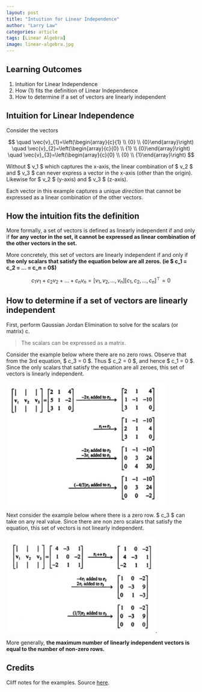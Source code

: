 ```yaml
---
layout: post
title: "Intuition for Linear Independence"
author: "Larry Law"
categories: article
tags: [Linear Algebra]
image: linear-algebra.jpg
---
```


## Learning Outcomes
1. Intuition for Linear Independence
2. How (1) fits the definition of Linear Independence
3. How to determine if a set of vectors are linearly independent

## Intuition for Linear Independence
Consider the vectors 

$$
\quad \vec{v}_{1}=\left(\begin{array}{c}{1} \\ {0} \\ {0}\end{array}\right) 
\quad \vec{v}_{2}=\left(\begin{array}{c}{0} \\ {1} \\ {0}\end{array}\right) 
\quad \vec{v}_{3}=\left(\begin{array}{c}{0} \\ {0} \\ {1}\end{array}\right)
$$

Without \$ v_1 \$ which captures the x-axis, the linear combination of \$ v_2 \$ and \$ v_3 \$ can never express a vector in the x-axis (other than the origin). Likewise for \$ v_2 \$ (y-axis) and \$ v_3 \$ (z-axis).

Each vector in this example captures a unique _direction_ that cannot be expressed as a linear combination of the other vectors.

## How the intuition fits the definition
More formally, a set of vectors is defined as linearly independent if and only if **for any vector in the set, it cannot be expressed as linear combination of the other vectors in the set.**

More concretely, this set of vectors are linearly independent if and only if **the only scalars that satisfy the equation below are all zeros. (ie \$ c_1 = c_2 = ... = c_n = 0\$)**

$$
c_1v_1 + c_2v_2 + ... + c_nv_n = [v_1, v_2, ..., v_n][c_1,c_2, ..., c_n]^{\top} = 0
$$

## How to determine if a set of vectors are linearly independent

First, perform Gaussian Jordan Elimination to solve for the scalars (or matrix) c.
> The scalars can be expressed as a matrix. 

Consider the example below where there are no zero rows. Observe that from the 3rd equation, \$ c_3 = 0 \$. Thus \$ c_2 = 0 \$, and hence \$ c_1 = 0 \$. Since the only scalars that satisfy the equation are all zeroes, this set of vectors is linearly independent.

![linear-independence](/assets/img/linearly-independent.jpg)

Next consider the example below where there is a zero row. \$ c_3 \$ can take on any real value. Since there are non zero scalars that satisfy the equation, this set of vectors is not linearly independent.

![linear-dependence](/assets/img/linearly-dependent.jpg).

More generally, **the maximum number of linearly independent vectors is equal to the number of non-zero rows.**

## Credits
Cliff notes for the examples. Source [here](https://www.cliffsnotes.com/study-guides/algebra/linear-algebra/real-euclidean-vector-spaces/linear-independence).
